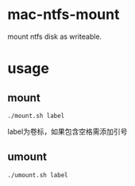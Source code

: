 # mac-ntfs-mount
mount ntfs disk as  writeable.

# usage
## mount
<code>./mount.sh label</code>

label为卷标，如果包含空格需添加引号

## umount
<code>./umount.sh label</code>